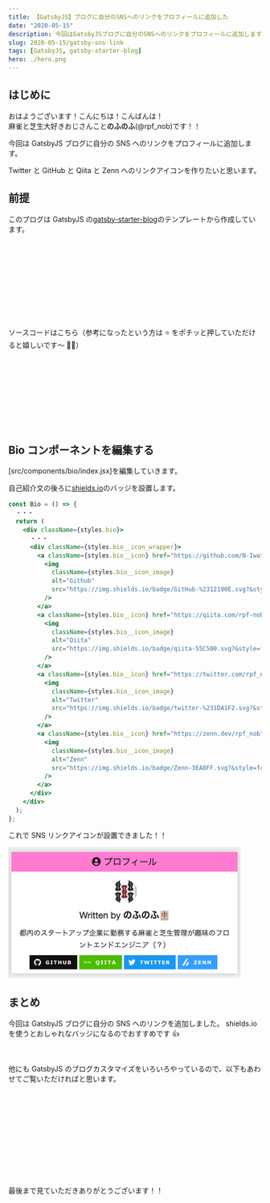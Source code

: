 ```yaml
---
title: 【GatsbyJS】ブログに自分のSNSへのリンクをプロフィールに追加した
date: "2020-05-15"
description: 今回はGatsbyJSブログに自分のSNSへのリンクをプロフィールに追加します。
slug: 2020-05-15/gatsby-sns-link
tags: [GatsbyJS, gatsby-starter-blog]
hero: ./hero.png
---
```


## はじめに

おはようございます！こんにちは！こんばんは！<br>
麻雀と芝生大好きおじさんこと**のふのふ**(@rpf_nob)です！！

今回は GatsbyJS ブログに自分の SNS へのリンクをプロフィールに追加します。

Twitter と GitHub と Qiita と Zenn へのリンクアイコンを作りたいと思います。

## 前提

このブログは GatsbyJS の[gatsby-starter-blog](https://www.gatsbyjs.org/starters/gatsbyjs/gatsby-starter-blog/)のテンプレートから作成しています。

<div class="iframely-embed"><div class="iframely-responsive" style="height: 140px; padding-bottom: 0;"><a href="https://www.gatsbyjs.org/starters/gatsbyjs/gatsby-starter-blog/" data-iframely-url="//cdn.iframe.ly/qjUJkBu?iframe=card-small"></a></div></div>

<br/>

ソースコードはこちら（参考になったという方は ⭐️ をポチッと押していただけると嬉しいです〜 🙇‍♂️）

<div class="iframely-embed"><div class="iframely-responsive" style="height: 140px; padding-bottom: 0;"><a href="https://github.com/N-Iwata/noblog" data-iframely-url="//cdn.iframe.ly/Q4tAo8y?card=small"></a></div></div>

## Bio コンポーネントを編集する

[src/components/bio/index.jsx]を編集していきます。

自己紹介文の後ろに[shields.io](https://shields.io/)のバッジを設置します。

```js:title=src/components/bio/index.jsx
const Bio = () => {
  ・・・
  return (
    <div className={styles.bio}>
      ・・・
      <div className={styles.bio__icon_wrapper}>
        <a className={styles.bio__icon} href="https://github.com/N-Iwata">
          <img
            className={styles.bio__icon_image}
            alt="Github"
            src="https://img.shields.io/badge/GitHub-%2312100E.svg?&style=for-the-badge&logo=Github&logoColor=white"
          />
        </a>
        <a className={styles.bio__icon} href="https://qiita.com/rpf-nob">
          <img
            className={styles.bio__icon_image}
            alt="Qiita"
            src="https://img.shields.io/badge/qiita-55C500.svg?&style=for-the-badge&logo=qiita&logoColor=white"
          />
        </a>
        <a className={styles.bio__icon} href="https://twitter.com/rpf_nob">
          <img
            className={styles.bio__icon_image}
            alt="Twitter"
            src="https://img.shields.io/badge/twitter-%231DA1F2.svg?&style=for-the-badge&logo=twitter&logoColor=white"
          />
        </a>
        <a className={styles.bio__icon} href="https://zenn.dev/rpf_nob">
          <img
            className={styles.bio__icon_image}
            alt="Zenn"
            src="https://img.shields.io/badge/Zenn-3EA8FF.svg?&style=for-the-badge&logo=Zenn&logoColor=white"
          />
        </a>
      </div>
    </div>
  );
};
```

これで SNS リンクアイコンが設置できました！！

![img](img1.png)

## まとめ

今回は GatsbyJS ブログに自分の SNS へのリンクを追加しました。
shields.io を使うとおしゃれなバッジになるのでおすすめです 👍

<br>

他にも GatsbyJS のブログカスタマイズをいろいろやっているので、以下もあわせてご覧いただければと思います。

<div class="iframely-embed"><div class="iframely-responsive" style="height: 140px; padding-bottom: 0;"><a href="https://rpf-noblog.com/tags/gatsby-js/" data-iframely-url="//cdn.iframe.ly/5j7eIPT"></a></div></div>

<br>
<br>

最後まで見ていただきありがとうございます！！
